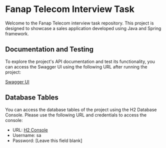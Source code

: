 # Fanap Telecom Interview Task

Welcome to the Fanap Telecom interview task repository. This project is designed to showcase a sales application developed using Java and Spring framework.

## Documentation and Testing

To explore the project's API documentation and test its functionality, you can access the Swagger UI using the following URL after running the project:

[Swagger UI](http://localhost:8082/fanap/rest/swagger-ui/index.html)

## Database Tables

You can access the database tables of the project using the H2 Database Console. Please use the following URL and credentials to access the console:

- URL: [H2 Console](http://localhost:8082/fanap/rest/h2-console)
- Username: sa
- Password: [Leave this field blank]